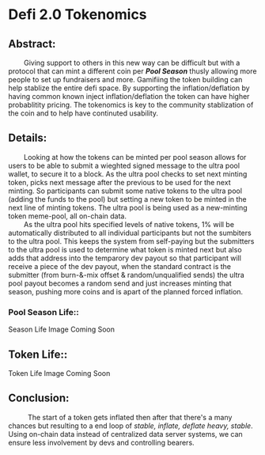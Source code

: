 # Defi 2.0 Tokenomics

## Abstract:
&nbsp; &nbsp; &nbsp; &nbsp; Giving support to others in this new way can be difficult but with a protocol that can mint a different coin per <i><b>Pool Season</b></i> thusly allowing more people to set up fundraisers and more. Gamifiing the token building can help stablize the entire defi space.  By supporting the inflation/deflation by having common known inject inflation/deflation the token can have higher probablitity pricing.  The tokenomics is key to the community stablization of the coin and to help have continuted usability.

## Details:
&nbsp; &nbsp; &nbsp; &nbsp; Looking at how the tokens can be minted per pool season allows for users to be able to submit a wieghted signed message to the ultra pool wallet, to secure it to a block. As the ultra pool checks to set next minting token, picks next message after the previous to be used for the next minting. So participants can submit some native tokens to the ultra pool (adding the funds to the pool) but setting a new token to be minted in the next line of minting tokens. The ultra pool is being used as a new-minting token meme-pool, all on-chain data.</br>&nbsp; &nbsp; &nbsp; &nbsp; As the ultra pool hits specified levels of native tokens, 1% will be automatically distributed to all individual participants but not the sumbiters to the ultra pool. This keeps the system from self-paying but the submitters to the ultra pool is used to determine what token is minted next but also adds that address into the temparory dev payout so that participant will receive a piece of the dev payout, when the standard contract is the submitter (from burn-&-mix offset & random/unqualified sends) the ultra pool payout becomes a random send and just increases minting that season, pushing more coins and is apart of the planned forced inflation.

 
 
### Pool Season Life::

Season Life Image Coming Soon
</br>

## Token Life::

Token Life Image Coming Soon

## Conclusion:

&nbsp; &nbsp; &nbsp; &nbsp; &nbsp; The start of a token gets inflated then after that there's a many chances but resulting to a end loop of <i>stable, inflate, deflate heavy, stable</i>. Using on-chain data instead of centralized data server systems, we can ensure less involvement by devs and controlling bearers.
